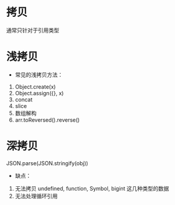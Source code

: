 # 拷贝
通常只针对于引用类型


# 浅拷贝
- 常见的浅拷贝方法：
1. Object.create(x)
2. Object.assign({}, x)
3. concat
4. slice
5. 数组解构
6. arr.toReversed().reverse()



# 深拷贝
JSON.parse(JSON.stringify(obj))

- 缺点：
1. 无法拷贝 undefined, function, Symbol, bigint 这几种类型的数据
2. 无法处理循环引用

